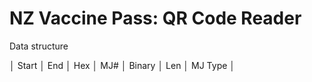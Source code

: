 # NZ Vaccine Pass: QR Code Reader
Data structure

│ Start │ End │ Hex  │  MJ# │ Binary │ Len │ MJ Type │
